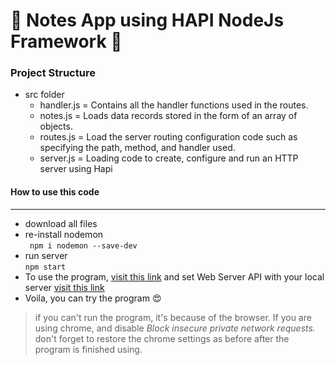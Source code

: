 # 🤩 Notes App using HAPI NodeJs Framework 🤩

### Project Structure

- src folder
  - handler.js = Contains all the handler functions used in the routes.
  - notes.js = Loads data records stored in the form of an array of objects.
  - routes.js = Load the server routing configuration code such as specifying the path, method, and handler used.
  - server.js = Loading code to create, configure and run an HTTP server using Hapi

#### How to use this code

---

- download all files
- re-install nodemon <br>` npm i nodemon --save-dev`
- run server <br> `npm start`
- To use the program, [visit this link](http://notesapp-v1.dicodingacademy.com/) and set Web Server API with your local server  [visit this link](chrome://flags/#block-insecure-private-network-requests)
- Voila, you can try the program 😍

> if you can't run the program, it's because of the browser. If you are using chrome, and disable _Block insecure private network requests._ <br>
> don't forget to restore the chrome settings as before after the program is finished using.

